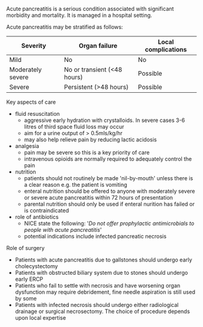 Acute pancreatitis is a serious condition associated with significant morbidity and mortality. It is managed in a hospital setting.  
  
Acute pancreatitis may be stratified as follows:  
  


| Severity | Organ failure | Local complications |
| --- | --- | --- |
| Mild | No | No |
| Moderately severe | No or transient (\<48 hours) | Possible |
| Severe | Persistent (\>48 hours) | Possible |

  
Key aspects of care  
* fluid resuscitation
	+ aggressive early hydration with crystalloids. In severe cases 3\-6 litres of third space fluid loss may occur
	+ aim for a urine output of \> 0\.5mls/kg/hr
	+ may also help relieve pain by reducing lactic acidosis
* analgesia
	+ pain may be severe so this is a key priority of care
	+ intravenous opioids are normally required to adequately control the pain
* nutrition
	+ patients should not routinely be made 'nil\-by\-mouth' unless there is a clear reason e.g. the patient is vomiting
	+ enteral nutrition should be offered to anyone with moderately severe or severe acute pancreatitis within 72 hours of presentation
	+ parental nutrition should only be used if enteral nurition has failed or is contraindicated
* role of antibiotics
	+ NICE state the following: '*Do not offer prophylactic antimicrobials to people with acute pancreatitis*'
	+ potential indications include infected pancreatic necrosis

  
Role of surgery  
* Patients with acute pancreatitis due to gallstones should undergo early cholecystectomy
* Patients with obstructed biliary system due to stones should undergo early ERCP
* Patients who fail to settle with necrosis and have worsening organ dysfunction may require debridement, fine needle aspiration is still used by some
* Patients with infected necrosis should undergo either radiological drainage or surgical necrosectomy. The choice of procedure depends upon local expertise
